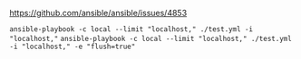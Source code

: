 https://github.com/ansible/ansible/issues/4853

`ansible-playbook -c local --limit "localhost," ./test.yml -i "localhost,"`
`ansible-playbook -c local --limit "localhost," ./test.yml -i "localhost," -e "flush=true"`

